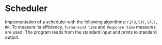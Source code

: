 # Scheduler
Implementation of a scheduler with the following algorithms: `FIFO`, `STF`, `STCF`, `RR`. To measure its efficiency, `Turnaround time` and `Response time` measures are used. The program reads from the standard input and prints to standard output.
